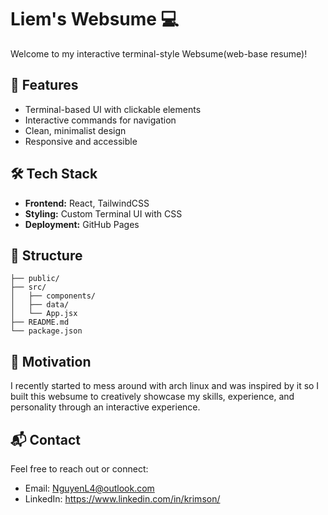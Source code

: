 # Liem's Websume 💻

Welcome to my interactive terminal-style Websume(web-base resume)!  

## 🚀 Features

- Terminal-based UI with clickable elements
- Interactive commands for navigation  
- Clean, minimalist design  
- Responsive and accessible  

## 🛠️ Tech Stack

- **Frontend:** React, TailwindCSS  
- **Styling:** Custom Terminal UI with CSS  
- **Deployment:** GitHub Pages

## 📂 Structure

```text
├── public/
├── src/
│   ├── components/
│   ├── data/
│   └── App.jsx
├── README.md
└── package.json
```

## 🧠 Motivation

I recently started to mess around with arch linux and was inspired by it so
I built this websume to creatively showcase my skills, experience, and personality through an interactive experience.

## 📬 Contact

Feel free to reach out or connect:

- Email: NguyenL4@outlook.com
- LinkedIn: https://www.linkedin.com/in/krimson/
